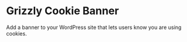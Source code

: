 # Grizzly Cookie Banner

Add a banner to your WordPress site that lets users know you are using cookies.